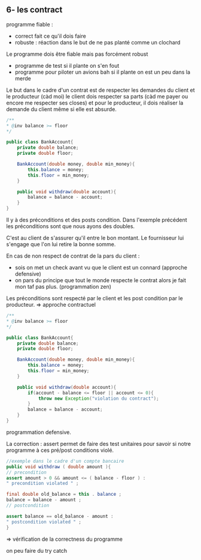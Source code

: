 ## 6- les contract 

programme fiable :
- correct fait ce qu'il dois faire
- robuste : réaction dans le but de ne pas planté comme un clochard 

Le programme dois être fiable mais pas forcément robust 
- programme de test si il plante on s'en fout 
- programme pour piloter un avions bah si il plante on est un peu dans la merde 

Le but dans le cadre d'un contrat est de respecter les demandes du client et le producteur (càd moi) le client dois respecter sa parts (càd me payer ou encore me respecter ses closes) et pour le producteur, il dois réaliser la demande du client même si elle est absurde.

```java
/**
* @inv balance >= floor
*/

public class BankAccount{
	private double balance;
	private double floor;

	BankAccount(double money, double min_money){
		this.balance = money;
		this.floor = min_money;
	}

	public void withdraw(double account){
		balance = balance - account;
	}
}
```

Il y à des préconditions et des posts condition. Dans l'exemple précédent les préconditions sont que nous ayons des doubles.

C'est au client de s'assurer qu'il entre le bon montant. Le fournisseur lui s'engage que l'on lui retire la bonne somme.  

En cas de non respect de contrat de la pars du client :
- sois on met un check avant vu que le client est un connard (approche defensive)
- on pars du principe que tout le monde respecte le contrat alors je fait mon taf pas plus. (programmation zen)

Les préconditions sont respecté par le client et les post condition par le producteur. => approche contractuel

```java
/**
* @inv balance >= floor
*/

public class BankAccount{
	private double balance;
	private double floor;

	BankAccount(double money, double min_money){
		this.balance = money;
		this.floor = min_money;
	}

	public void withdraw(double account){
		if(account - balance <= floor || account <= 0){
			throw new Exception("violation du contract");
		}
		balance = balance - account;
	}
}
```

programmation defensive.


La correction : 
assert permet de faire des test unitaires pour savoir si notre programme à ces pré/post conditions violé.

```java
//exemple dans le cadre d'un compte bancaire
public void withdraw ( double amount ){
// precondition
assert amount > 0 && amount <= ( balance - floor ) :
" precondition violated " ;

final double old_balance = this . balance ;
balance = balance - amount ;
// postcondition

assert balance == old_balance - amount :
" postcondition violated " ;
}
```

=> vérification de la correctness du programme

on peu faire du try catch 